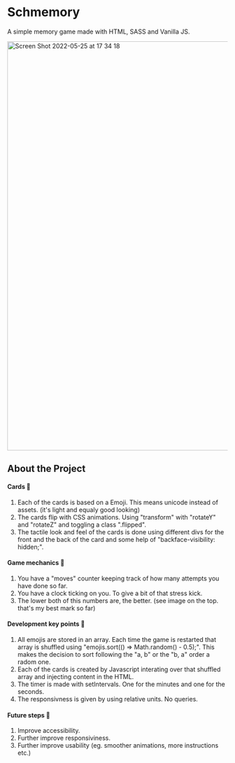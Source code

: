 # Schmemory
A simple memory game made with HTML, SASS and Vanilla JS.

<img width="936" alt="Screen Shot 2022-05-25 at 17 34 18" src="https://user-images.githubusercontent.com/85259118/170306474-3f48cb85-5de6-442e-9f6e-7d145cf0a5ae.png">

## About the Project

#### Cards 🥝
1. Each of the cards is based on a Emoji. This means unicode instead of assets. (it's light and equaly good looking)
2. The cards flip with CSS animations. Using "transform" with "rotateY" and "rotateZ" and toggling a class ".flipped".
3. The tactile look and feel of the cards is done using different divs for the front and the back of the card and some help of "backface-visibility: hidden;".

#### Game mechanics 🍓
1. You have a "moves" counter keeping track of how many attempts you have done so far.
2. You have a clock ticking on you. To give a bit of that stress kick.
3. The lower both of this numbers are, the better. (see image on the top. that's my best mark so far)

#### Development key points 🍋
1. All emojis are stored in an array. Each time the game is restarted that array is shuffled using "emojis.sort(() => Math.random() - 0.5);". This makes the decision to sort following the "a, b" or the "b, a" order a radom one.
2. Each of the cards is created by Javascript interating over that shuffled array and injecting content in the HTML.
3. The timer is made with setIntervals. One for the minutes and one for the seconds.
4. The responsivness is given by using relative units. No queries.

#### Future steps 🥭
1. Improve accessibility.
2. Further improve responsiviness.
3. Further improve usability (eg. smoother animations, more instructions etc.)

